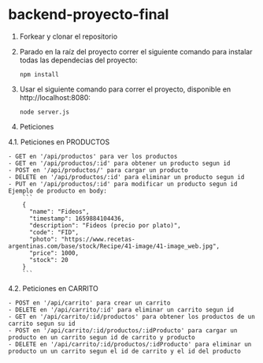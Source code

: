 # backend-proyecto-final

1. Forkear y clonar el repositorio

2. Parado en la raíz del proyecto correr el siguiente comando para instalar todas las dependecias del proyecto:

   ```
   npm install
   ```
   
3. Usar el siguiente comando para correr el proyecto, disponible en http://localhost:8080: 

   ```
   node server.js
   ```
4. Peticiones

4.1. Peticiones en PRODUCTOS
    
    - GET en '/api/productos' para ver los productos  
    - GET en '/api/productos/:id' para obtener un producto segun id
    - POST en '/api/productos/' para cargar un producto    
    - DELETE en '/api/productos/:id' para eliminar un producto segun id 
    - PUT en '/api/productos/:id' para modificar un producto segun id
    Ejemplo de producto en body:
        ```  
        {
          "name": "Fideos",
          "timestamp": 1659884104436,
          "description": "Fideos (precio por plato)",
          "code": "FID",
          "photo": "https://www.recetas-argentinas.com/base/stock/Recipe/41-image/41-image_web.jpg",
          "price": 1000,
          "stock": 20
        }
        ``` 

4.2. Peticiones en CARRITO
    
    - POST en '/api/carrito' para crear un carrito
    - DELETE en '/api/carrito/:id' para eliminar un carrito segun id   
    - GET en '/api/carrito/:id/productos' para obtener los productos de un carrito segun su id
    - POST en '/api/carrito/:id/productos/:idProducto' para cargar un producto en un carrito segun id de carrito y producto
    - DELETE en '/api/carrito/:id/productos/:idProducto' para eliminar un producto un un carrito segun el id de carrito y el id del producto
